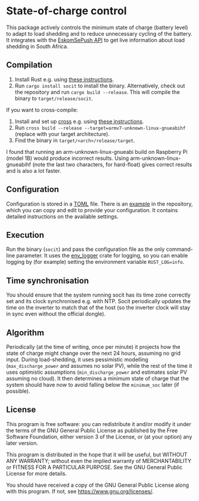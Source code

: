 # State-of-charge control

This package actively controls the minimum state of charge (battery level) to
adapt to load shedding and to reduce unnecessary cycling of the battery. It
integrates with the [EskomSePush API](https://eskomsepush.gumroad.com/l/api)
to get live information about load shedding in South Africa.

## Compilation

1. Install Rust e.g. using [these instructions](https://www.rust-lang.org/learn/get-started).
2. Run `cargo install socit` to install the binary. Alternatively,
   check out the repository and run `cargo build --release`. This will compile
   the binary to `target/release/socit`.

If you want to cross-compile:

1. Install and set up [cross](https://github.com/cross-rs/cross) e.g. using
   [these
   instructions](https://github.com/cross-rs/cross/wiki/Getting-Started).
2. Run `cross build --release --target=armv7-unknown-linux-gnueabihf` (replace
   with your target architecture).
3. Find the binary in `target/<arch>/release/target`.

I found that running an arm-unknown-linux-gnueabi build on Raspberry Pi
(model 1B) would produce incorrect results. Using arm-unknown-linux-gnueabihf
(note the last two characters, for hard-float) gives correct results and is
also a lot faster.

## Configuration

Configuration is stored in a [TOML](https://toml.io/) file. There is an
[example](socit.toml.example) in the repository, which you can copy and edit to
provide your configuration. It contains detailed instructions on the available
settings.

## Execution

Run the binary (`socit`) and pass the configuration file as the only
command-line parameter. It uses the
[env_logger](https://docs.rs/env_logger/latest/env_logger/) crate for logging,
so you can enable logging by (for example) setting the environment variable
`RUST_LOG=info`.

## Time synchronisation

You should ensure that the system running socit has its time zone correctly
set and its clock synchronised e.g. with NTP. Socit periodically updates the
time on the inverter to match that of the host (so the inverter clock will
stay in sync even without the official dongle).

## Algorithm

Periodically (at the time of writing, once per minute) it projects how the
state of charge might change over the next 24 hours, assuming no grid input.
During load-shedding, it uses pessimistic modelling (`max_discharge_power` and
assumes no solar PV), while the rest of the time it uses optimistic
assumptions (`min_discharge_power` and estimates solar PV assuming no cloud).
It then determines a minimum state of charge that the system should have now
to avoid falling below the `minimum_soc` later (if possible).

## License

This program is free software: you can redistribute it and/or modify it
under the terms of the GNU General Public License as published by the Free
Software Foundation, either version 3 of the License, or (at your option)
any later version.

This program is distributed in the hope that it will be useful, but WITHOUT
ANY WARRANTY; without even the implied warranty of MERCHANTABILITY or
FITNESS FOR A PARTICULAR PURPOSE. See the GNU General Public License for
more details.

You should have received a copy of the GNU General Public License along
with this program. If not, see <https://www.gnu.org/licenses/>.
